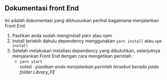 ## Dokumentasi front End
Ini adalah dokumentasi yang dikhususkan perihal bagaimana menjalankan Front End.
1. Pastikan anda sudah menginstall *yarn* atau *npm*
2. Install terlebih dahulu dependency menggunakan `yarn install` atau `npm install`
3. Setelah melakukan installasi dependency yang dibutuhkan, selanjutnya menjalankan Front End dengan cara mengetikan perintah :
    - `yarn start`  
noted : *pastikan anda menjalankan perintah tersebut berada pada folder Library_FE*
